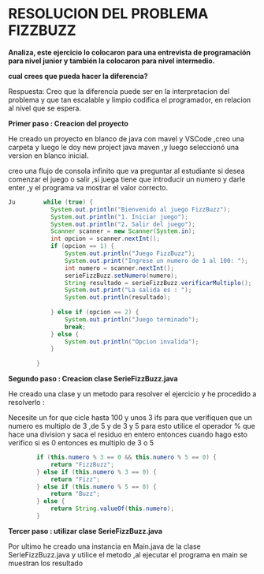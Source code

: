 # RESOLUCION DEL PROBLEMA FIZZBUZZ

**Analiza, este ejercicio lo colocaron para una entrevista de programación para nivel junior y también la colocaron para nivel intermedio.**

**cual crees que pueda hacer la diferencia?**

Respuesta: Creo que la diferencia puede ser en la interpretacion del problema y que tan escalable y limpio codifica el programador, en relacion al nivel que se espera.

**Primer paso : Creacion del proyecto**

He creado un proyecto en blanco de java con mavel y VSCode ,creo una carpeta y luego le doy new project java maven ,y luego seleccionó una version en blanco inicial.

creo una flujo de consola infinito que va preguntar al estudiante si desea comenzar el juego o salir ,si juega tiene que introducir un numero y darle enter ,y el programa va mostrar el valor correcto.

```java
Ju        while (true) {
            System.out.println("Bienvenido al juego FizzBuzz");
            System.out.println("1. Iniciar juego");
            System.out.println("2. Salir del juego");
            Scanner scanner = new Scanner(System.in);
            int opcion = scanner.nextInt();
            if (opcion == 1) {
                System.out.println("Juego FizzBuzz");
                System.out.print("Ingrese un numero de 1 al 100: ");
                int numero = scanner.nextInt();
                serieFizzBuzz.setNumero(numero);
                String resultado = serieFizzBuzz.verificarMultiplo();
                System.out.print("La salida es : ");
                System.out.println(resultado);
  
            } else if (opcion == 2) {
                System.out.println("Juego terminado");
                break;
            } else {
                System.out.println("Opcion invalida");
            }
  
        }

```

**Segundo paso : Creacion clase SerieFizzBuzz.java**

He creado una clase y un metodo para resolver el ejercicio y he procedido a resolverlo :

Necesite un for que cicle hasta 100 y unos 3 ifs para que verifiquen que un numero es multiplo de 3 ,de 5 y de 3 y 5 para esto utilice el operador % que hace una division y saca el residuo en entero entonces cuando hago esto verifico si es 0 entonces es multiplo de 3 o 5

```java
        if (this.numero % 3 == 0 && this.numero % 5 == 0) {
            return "FizzBuzz";
        } else if (this.numero % 3 == 0) {
            return "Fizz";
        } else if (this.numero % 5 == 0) {
            return "Buzz";
        } else {
            return String.valueOf(this.numero);
        }

```

**Tercer paso : utilizar clase SerieFizzBuzz.java**

Por ultimo he creado una instancia en Main.java de la clase SerieFizzBuzz.java y utilice el metodo ,al ejecutar el programa en main se muestran los resultado
